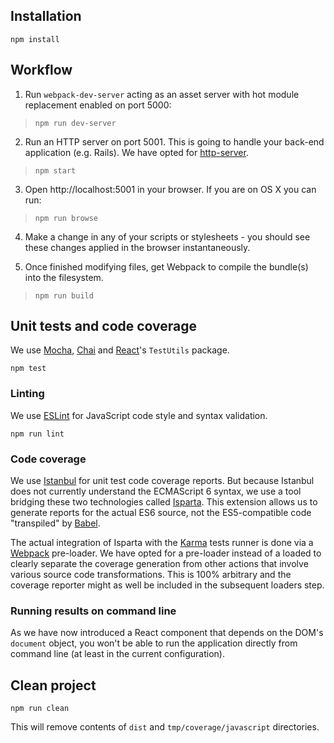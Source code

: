 ## Installation
```
npm install
```

## Workflow
1. Run `webpack-dev-server` acting as an asset server with hot module
replacement enabled on port 5000:
>```
>npm run dev-server
>```

2. Run an HTTP server on port 5001. This is going to handle your back-end
application (e.g. Rails).
We have opted for [http-server](https://www.npmjs.com/package/http-server).
>```
>npm start
>```

3. Open http://localhost:5001 in your browser. If you are on OS X you can run:
>```
>npm run browse
>```

4. Make a change in any of your scripts or stylesheets - you should see these
changes applied in the browser instantaneously.

5. Once finished modifying files, get Webpack to compile the bundle(s) into the
filesystem.
>```
>npm run build
>```

## Unit tests and code coverage
We use [Mocha](https://mochajs.org), [Chai](http://chaijs.com) and
[React](http://facebook.github.io/react/)'s `TestUtils` package.
```
npm test
```

### Linting
We use [ESLint](http://eslint.org) for JavaScript code style and syntax validation.
```
npm run lint
```

### Code coverage
We use [Istanbul](http://istanbul-js.org/) for unit test code coverage reports.
But because Istanbul does not currently understand the ECMAScript 6 syntax, we
use a tool bridging these two technologies called [Isparta](https://github.com/douglasduteil/isparta).
This extension allows us to generate reports for the actual ES6 source, not the
ES5-compatible code "transpiled" by [Babel](http://babeljs.io).

The actual integration of Isparta with the [Karma](http://karma-runner.github.io/0.13/index.html)
tests runner is done via a [Webpack](http://webpack.github.io) pre-loader. We
have opted for a pre-loader instead of a loaded to clearly separate the coverage
generation from other actions that involve various source code transformations.
This is 100% arbitrary and the coverage reporter might as well be included in
the subsequent loaders step.

### Running results on command line
As we have now introduced a React component that depends on the DOM's
`document` object, you won't be able to run the application directly
from command line (at least in the current configuration).

## Clean project
```
npm run clean
```

This will remove contents of `dist` and `tmp/coverage/javascript` directories.
